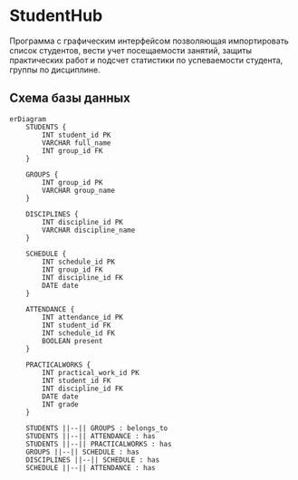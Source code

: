 # StudentHub
Программа с графическим интерфейсом позволяющая импортировать список студентов,
вести учет посещаемости занятий, защиты практических работ и подсчет статистики
по успеваемости студента, группы по дисциплине.

## Схема базы данных
```mermaid
erDiagram
    STUDENTS {
        INT student_id PK
        VARCHAR full_name
        INT group_id FK
    }

    GROUPS {
        INT group_id PK
        VARCHAR group_name
    }

    DISCIPLINES {
        INT discipline_id PK
        VARCHAR discipline_name
    }

    SCHEDULE {
        INT schedule_id PK
        INT group_id FK
        INT discipline_id FK
        DATE date
    }

    ATTENDANCE {
        INT attendance_id PK
        INT student_id FK
        INT schedule_id FK
        BOOLEAN present
    }

    PRACTICALWORKS {
        INT practical_work_id PK
        INT student_id FK
        INT discipline_id FK
        DATE date
        INT grade
    }

    STUDENTS ||--|| GROUPS : belongs_to
    STUDENTS ||--|| ATTENDANCE : has
    STUDENTS ||--|| PRACTICALWORKS : has
    GROUPS ||--|| SCHEDULE : has
    DISCIPLINES ||--|| SCHEDULE : has
    SCHEDULE ||--|| ATTENDANCE : has
```

